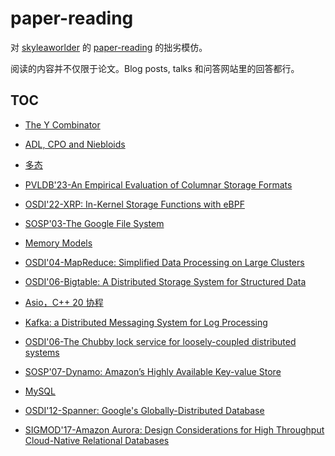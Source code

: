 # paper-reading
对 [skyleaworlder](https://github.com/skyleaworlder) 的 [paper-reading](https://github.com/skyleaworlder/paper-reading) 的拙劣模仿。

阅读的内容并不仅限于论文。Blog posts, talks 和问答网站里的回答都行。

## TOC

- [The Y Combinator](https://github.com/CookiePieWw/paper-reading/discussions/7)

- [ADL, CPO and Niebloids](https://github.com/CookiePieWw/paper-reading/discussions/8)

- [多态](https://github.com/CookiePieWw/paper-reading/discussions/9)

- [PVLDB'23-An Empirical Evaluation of Columnar Storage Formats](https://github.com/CookiePieWw/paper-reading/discussions/10)

- [OSDI'22-XRP: In-Kernel Storage Functions with eBPF](https://github.com/CookiePieWw/paper-reading/discussions/11)

- [SOSP'03-The Google File System](https://github.com/CookiePieWw/paper-reading/discussions/12)

- [Memory Models](https://github.com/CookiePieWw/paper-reading/discussions/13)

- [OSDI'04-MapReduce: Simplified Data Processing on Large Clusters](https://github.com/CookiePieWw/paper-reading/discussions/14)

- [OSDI'06-Bigtable: A Distributed Storage System for Structured Data](https://github.com/CookiePieWw/paper-reading/discussions/15)

- [Asio，C++ 20 协程](https://github.com/CookiePieWw/paper-reading/discussions/16)

- [Kafka: a Distributed Messaging System for Log Processing](https://github.com/CookiePieWw/paper-reading/discussions/17)

- [OSDI'06-The Chubby lock service for loosely-coupled distributed systems](https://github.com/CookiePieWw/paper-reading/discussions/18)

- [SOSP'07-Dynamo: Amazon’s Highly Available Key-value Store](https://github.com/CookiePieWw/paper-reading/discussions/19)

- [MySQL](https://github.com/CookiePieWw/paper-reading/discussions/20)

- [OSDI'12-Spanner: Google's Globally-Distributed Database](https://github.com/CookiePieWw/paper-reading/discussions/21)

- [SIGMOD'17-Amazon Aurora: Design Considerations for High Throughput Cloud-Native Relational Databases](https://github.com/CookiePieWw/paper-reading/discussions/22)
